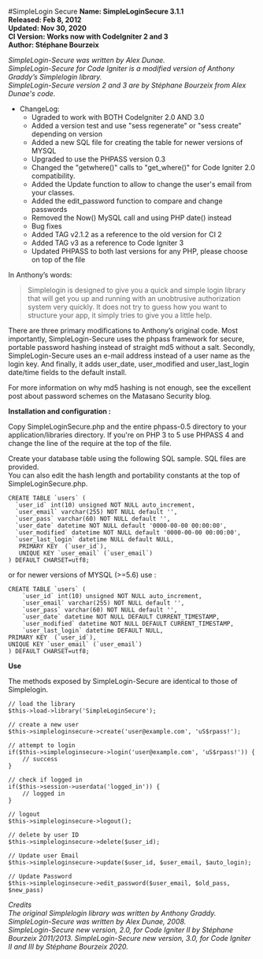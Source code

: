 #SimpleLogin Secure
**Name: SimpleLoginSecure 3.1.1**  
**Released: Feb 8, 2012**  
**Updated: Nov 30, 2020**  
**CI Version: Works now with CodeIgniter 2 and 3**  
**Author: Stéphane Bourzeix**  

_SimpleLogin-Secure was written by Alex Dunae._  
_SimpleLogin-Secure for Code Igniter is a modified version of Anthony Graddy’s Simplelogin library._  
_SimpleLogin-Secure version 2 and 3 are by Stéphane Bourzeix from Alex Dunae's code._  

* ChangeLog:  
  * Ugraded to work with BOTH CodeIgniter 2.0 AND 3.0
  * Added a version test and use "sess regenerate" or "sess create" depending on version
  * Added a new SQL file for creating the table for newer versions of MYSQL
  * Upgraded to use the PHPASS version 0.3  
  * Changed the "getwhere()" calls to "get_where()" for Code Igniter 2.0 compatibility.  
  * Added the Update function to allow to change the user's email from your classes.
  * Added the edit_password function to compare and change passwords
  * Removed the Now() MySQL call and using PHP date() instead
  * Bug fixes
  * Added TAG v2.1.2 as a reference to the old version for CI 2
  * Added TAG v3 as a reference to Code Igniter 3
  * Updated PHPASS to both last versions for any PHP, please choose on top of the file



In Anthony’s words:  

>Simplelogin is designed to give you a quick and simple login library that will get you up and running with an unobtrusive authorization system very quickly. It does not try to guess how you want to structure your app, it simply tries to give you a little help.

There are three primary modifications to Anthony’s original code.  Most importantly, SimpleLogin-Secure uses the phpass framework for secure, portable password hashing instead of straight md5 without a salt.  Secondly, SimpleLogin-Secure uses an e-mail address instead of a user name as the login key.  And finally, it adds user_date, user_modified and user_last_login date/time fields to the default install.

For more information on why md5 hashing is not enough, see the excellent post about password schemes on the Matasano Security blog.

**Installation and configuration :**

Copy SimpleLoginSecure.php and the entire phpass-0.5 directory to your application/libraries directory.
If you're on PHP 3 to 5 use PHPASS 4 and change the line of the require at the top of the file.

Create your database table using the following SQL sample. SQL files are provided.  
You can also edit the hash length and portability constants at the top of SimpleLoginSecure.php.

    CREATE TABLE `users` (
      `user_id` int(10) unsigned NOT NULL auto_increment,
      `user_email` varchar(255) NOT NULL default '',
      `user_pass` varchar(60) NOT NULL default '',
      `user_date` datetime NOT NULL default '0000-00-00 00:00:00',
      `user_modified` datetime NOT NULL default '0000-00-00 00:00:00',
      `user_last_login` datetime NULL default NULL,
       PRIMARY KEY  (`user_id`),
       UNIQUE KEY `user_email` (`user_email`)
    ) DEFAULT CHARSET=utf8; 

or for newer versions of MYSQL (>=5.6) use :

	CREATE TABLE `users` (
  		`user_id` int(10) unsigned NOT NULL auto_increment,
  		`user_email` varchar(255) NOT NULL default '',
  		`user_pass` varchar(60) NOT NULL default '',
  		`user_date` datetime NOT NULL DEFAULT CURRENT_TIMESTAMP,
  		`user_modified` datetime NOT NULL DEFAULT CURRENT_TIMESTAMP,
  		`user_last_login` datetime DEFAULT NULL,
  	PRIMARY KEY  (`user_id`),
  	UNIQUE KEY `user_email` (`user_email`)
	) DEFAULT CHARSET=utf8;

**Use**  

The methods exposed by SimpleLogin-Secure are identical to those of Simplelogin.

    // load the library
    $this->load->library('SimpleLoginSecure');

    // create a new user
    $this->simpleloginsecure->create('user@example.com', 'uS$rpass!');

    // attempt to login
    if($this->simpleloginsecure->login('user@example.com', 'uS$rpass!')) {
        // success
    }

    // check if logged in
    if($this->session->userdata('logged_in')) {
        // logged in
    }

    // logout
    $this->simpleloginsecure->logout();

    // delete by user ID
    $this->simpleloginsecure->delete($user_id); 

	// Update user Email
	$this->simpleloginsecure->update($user_id, $user_email, $auto_login);

	// Update Password
	$this->simpleloginsecure->edit_password($user_email, $old_pass, $new_pass)



_Credits_  
_The original Simplelogin library was written by Anthony Graddy._    
_SimpleLogin-Secure was written by Alex Dunae, 2008._  
_SimpleLogin-Secure new version, 2.0, for Code Igniter II by Stéphane Bourzeix 2011/2013._
_SimpleLogin-Secure new version, 3.0, for Code Igniter II and III by Stéphane Bourzeix 2020._
